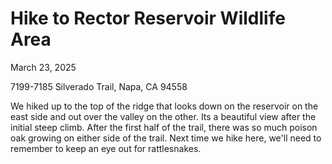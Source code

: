 # Hike to Rector Reservoir Wildlife Area

<!-- Date -->
March 23, 2025

<!-- Location -->
7199-7185 Silverado Trail, Napa, CA 94558

<!-- Description -->
We hiked up to the top of the ridge that looks down on the reservoir on the east side and out over the valley on the other. Its a beautiful view after the initial steep climb. After the first half of the trail, there was so much poison oak growing on either side of the trail. Next time we hike here, we'll need to remember to keep an eye out for rattlesnakes.
